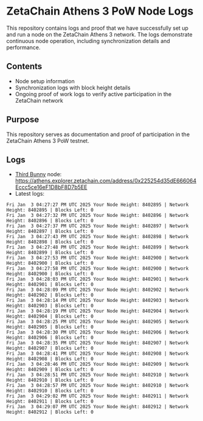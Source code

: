 # ZetaChain Athens 3 PoW Node Logs
This repository contains logs and proof that we have successfully set up and run a node on the ZetaChain Athens 3 network. The logs demonstrate continuous node operation, including synchronization details and performance.

## Contents
- Node setup information
- Synchronization logs with block height details
- Ongoing proof of work logs to verify active participation in the ZetaChain network

## Purpose
This repository serves as documentation and proof of participation in the ZetaChain Athens 3 PoW testnet.

## Logs

- [Third Bunny](https://thirdbunny.xyz/) node: https://athens.explorer.zetachain.com/address/0x225254d35dE666064Eccc5ce16eF1D8bF8D7b5EE
- Latest logs:
```
Fri Jan  3 04:27:27 PM UTC 2025 Your Node Height: 8402895 | Network Height: 8402895 | Blocks Left: 0
Fri Jan  3 04:27:32 PM UTC 2025 Your Node Height: 8402896 | Network Height: 8402896 | Blocks Left: 0
Fri Jan  3 04:27:37 PM UTC 2025 Your Node Height: 8402897 | Network Height: 8402897 | Blocks Left: 0
Fri Jan  3 04:27:43 PM UTC 2025 Your Node Height: 8402898 | Network Height: 8402898 | Blocks Left: 0
Fri Jan  3 04:27:48 PM UTC 2025 Your Node Height: 8402899 | Network Height: 8402899 | Blocks Left: 0
Fri Jan  3 04:27:53 PM UTC 2025 Your Node Height: 8402900 | Network Height: 8402900 | Blocks Left: 0
Fri Jan  3 04:27:58 PM UTC 2025 Your Node Height: 8402900 | Network Height: 8402900 | Blocks Left: 0
Fri Jan  3 04:28:03 PM UTC 2025 Your Node Height: 8402901 | Network Height: 8402901 | Blocks Left: 0
Fri Jan  3 04:28:09 PM UTC 2025 Your Node Height: 8402902 | Network Height: 8402902 | Blocks Left: 0
Fri Jan  3 04:28:14 PM UTC 2025 Your Node Height: 8402903 | Network Height: 8402903 | Blocks Left: 0
Fri Jan  3 04:28:19 PM UTC 2025 Your Node Height: 8402904 | Network Height: 8402904 | Blocks Left: 0
Fri Jan  3 04:28:25 PM UTC 2025 Your Node Height: 8402905 | Network Height: 8402905 | Blocks Left: 0
Fri Jan  3 04:28:30 PM UTC 2025 Your Node Height: 8402906 | Network Height: 8402906 | Blocks Left: 0
Fri Jan  3 04:28:35 PM UTC 2025 Your Node Height: 8402907 | Network Height: 8402907 | Blocks Left: 0
Fri Jan  3 04:28:41 PM UTC 2025 Your Node Height: 8402908 | Network Height: 8402908 | Blocks Left: 0
Fri Jan  3 04:28:46 PM UTC 2025 Your Node Height: 8402909 | Network Height: 8402909 | Blocks Left: 0
Fri Jan  3 04:28:51 PM UTC 2025 Your Node Height: 8402910 | Network Height: 8402910 | Blocks Left: 0
Fri Jan  3 04:28:57 PM UTC 2025 Your Node Height: 8402910 | Network Height: 8402910 | Blocks Left: 0
Fri Jan  3 04:29:02 PM UTC 2025 Your Node Height: 8402911 | Network Height: 8402911 | Blocks Left: 0
Fri Jan  3 04:29:07 PM UTC 2025 Your Node Height: 8402912 | Network Height: 8402912 | Blocks Left: 0
```
